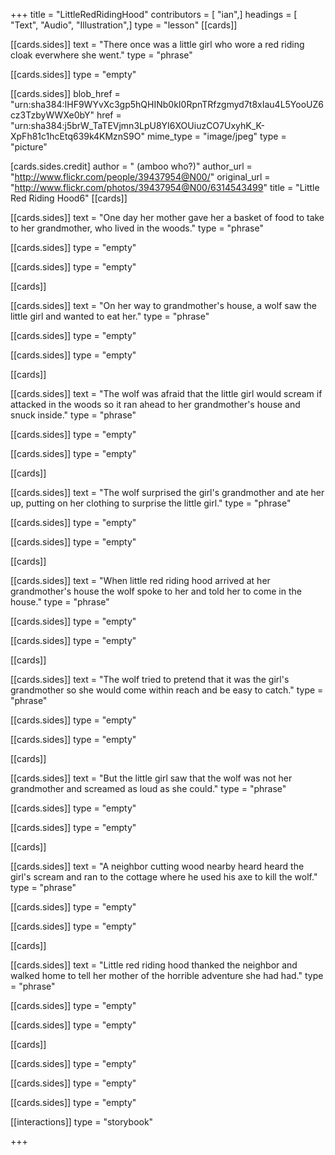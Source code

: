 +++
title = "LittleRedRidingHood"
contributors = [ "ian",]
headings = [ "Text", "Audio", "Illustration",]
type = "lesson"
[[cards]]

[[cards.sides]]
text = "There once was a little girl who wore a red riding cloak everwhere she went."
type = "phrase"

[[cards.sides]]
type = "empty"

[[cards.sides]]
blob_href = "urn:sha384:IHF9WYvXc3gp5hQHINb0kI0RpnTRfzgmyd7t8xIau4L5YooUZ6cz3TzbyWWXe0bY"
href = "urn:sha384:j5brW_TaTEVjmn3LpU8YI6XOUiuzCO7UxyhK_K-XpFh81c1hcEtq639k4KMznS9O"
mime_type = "image/jpeg"
type = "picture"

[cards.sides.credit]
author = " (amboo who?)"
author_url = "http://www.flickr.com/people/39437954@N00/"
original_url = "http://www.flickr.com/photos/39437954@N00/6314543499"
title = "Little Red Riding Hood6"
[[cards]]

[[cards.sides]]
text = "One day her mother gave her a basket of food to take to her grandmother, who lived in the woods."
type = "phrase"

[[cards.sides]]
type = "empty"

[[cards.sides]]
type = "empty"

[[cards]]

[[cards.sides]]
text = "On her way to grandmother's house, a wolf saw the little girl and wanted to eat her."
type = "phrase"

[[cards.sides]]
type = "empty"

[[cards.sides]]
type = "empty"

[[cards]]

[[cards.sides]]
text = "The wolf was afraid that the little girl would scream if attacked in the woods so it ran ahead to her grandmother's house and snuck inside."
type = "phrase"

[[cards.sides]]
type = "empty"

[[cards.sides]]
type = "empty"

[[cards]]

[[cards.sides]]
text = "The wolf surprised the girl's grandmother and ate her up, putting on her clothing to surprise the little girl."
type = "phrase"

[[cards.sides]]
type = "empty"

[[cards.sides]]
type = "empty"

[[cards]]

[[cards.sides]]
text = "When little red riding hood arrived at her grandmother's house the wolf spoke to her and told her to come in the house."
type = "phrase"

[[cards.sides]]
type = "empty"

[[cards.sides]]
type = "empty"

[[cards]]

[[cards.sides]]
text = "The wolf tried to pretend that it was the girl's grandmother so she would come within reach and be easy to catch."
type = "phrase"

[[cards.sides]]
type = "empty"

[[cards.sides]]
type = "empty"

[[cards]]

[[cards.sides]]
text = "But the little girl saw that the wolf was not her grandmother and screamed as loud as she could."
type = "phrase"

[[cards.sides]]
type = "empty"

[[cards.sides]]
type = "empty"

[[cards]]

[[cards.sides]]
text = "A neighbor cutting wood nearby heard heard the girl's scream and ran to the cottage where he used his axe to kill the wolf."
type = "phrase"

[[cards.sides]]
type = "empty"

[[cards.sides]]
type = "empty"

[[cards]]

[[cards.sides]]
text = "Little red riding hood thanked the neighbor and walked home to tell her mother of the horrible adventure she had had."
type = "phrase"

[[cards.sides]]
type = "empty"

[[cards.sides]]
type = "empty"

[[cards]]

[[cards.sides]]
type = "empty"

[[cards.sides]]
type = "empty"

[[cards.sides]]
type = "empty"

[[interactions]]
type = "storybook"

+++
